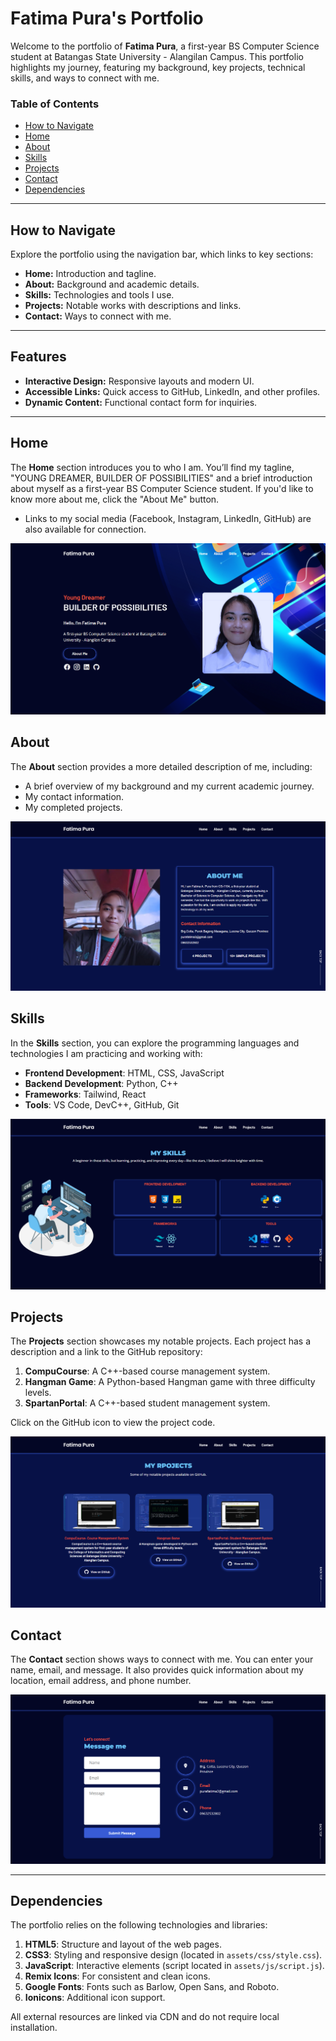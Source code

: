 # Fatima Pura's Portfolio  

Welcome to the portfolio of **Fatima Pura**, a first-year BS Computer Science student at Batangas State University - Alangilan Campus. This portfolio highlights my journey, featuring my background, key projects, technical skills, and ways to connect with me.

### Table of Contents  
- [How to Navigate](#how-to-navigate)  
- [Home](#home)  
- [About](#about)  
- [Skills](#skills)  
- [Projects](#projects)  
- [Contact](#contact)  
- [Dependencies](#dependencies)  

---

## How to Navigate  
Explore the portfolio using the navigation bar, which links to key sections:  
- **Home:** Introduction and tagline.  
- **About:** Background and academic details.  
- **Skills:** Technologies and tools I use.  
- **Projects:** Notable works with descriptions and links.  
- **Contact:** Ways to connect with me.  

---

## Features  
- **Interactive Design:** Responsive layouts and modern UI.  
- **Accessible Links:** Quick access to GitHub, LinkedIn, and other profiles.  
- **Dynamic Content:** Functional contact form for inquiries.  

---

## Home
The **Home** section introduces you to who I am. You’ll find my tagline, "YOUNG DREAMER, BUILDER OF POSSIBILITIES" and a brief introduction about myself as a first-year BS Computer Science student. If you'd like to know more about me, click the "About Me" button.

- Links to my social media (Facebook, Instagram, LinkedIn, GitHub) are also available for connection.

![Portfolio Screenshot](readme-images/home-page.png)

## About
The **About** section provides a more detailed description of me, including:
- A brief overview of my background and my current academic journey.
- My contact information.
- My completed projects.

![Portfolio Screenshot](readme-images/about-page.png)

## Skills
In the **Skills** section, you can explore the programming languages and technologies I am practicing and working with:
- **Frontend Development**: HTML, CSS, JavaScript
- **Backend Development**: Python, C++
- **Frameworks**: Tailwind, React
- **Tools**: VS Code, DevC++, GitHub, Git

![Portfolio Screenshot](readme-images/skills-page.png)

## Projects
The **Projects** section showcases my notable projects. Each project has a description and a link to the GitHub repository:
1. **CompuCourse**: A C++-based course management system.
2. **Hangman Game**: A Python-based Hangman game with three difficulty levels.
3. **SpartanPortal**: A C++-based student management system.

Click on the GitHub icon to view the project code.

![Portfolio Screenshot](readme-images/projects-page.png)

## Contact
The **Contact** section shows ways to connect with me. You can enter your name, email, and message. It also provides quick information about my location, email address, and phone number.

![Portfolio Screenshot](readme-images/contact-page.png)

---

## Dependencies

The portfolio relies on the following technologies and libraries:

1. **HTML5**: Structure and layout of the web pages.
2. **CSS3**: Styling and responsive design (located in `assets/css/style.css`).
3. **JavaScript**: Interactive elements (script located in `assets/js/script.js`).
4. **Remix Icons**: For consistent and clean icons.
5. **Google Fonts**: Fonts such as Barlow, Open Sans, and Roboto.
6. **Ionicons**: Additional icon support.

All external resources are linked via CDN and do not require local installation.

